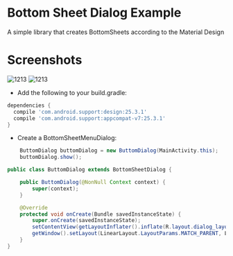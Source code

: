 # Bottom Sheet Dialog Example
A simple library that creates BottomSheets according to the Material Design

# Screenshots
![1213](https://user-images.githubusercontent.com/13564867/32759261-6ce70698-c923-11e7-9ca1-f6b3a005979f.jpg)
![1213](https://user-images.githubusercontent.com/13564867/32759277-80e03318-c923-11e7-86af-aaddeadf84e1.jpg)


- Add the following to your build.gradle:
```groovy
dependencies {
  compile 'com.android.support:design:25.3.1'
  compile 'com.android.support:appcompat-v7:25.3.1'
}
```

- Create a BottomSheetMenuDialog:
```java
    ButtomDialog buttomDialog = new ButtomDialog(MainActivity.this);
    buttomDialog.show();
```

```java
public class ButtomDialog extends BottomSheetDialog {

    public ButtomDialog(@NonNull Context context) {
        super(context);
    }

    @Override
    protected void onCreate(Bundle savedInstanceState) {
        super.onCreate(savedInstanceState);
        setContentView(getLayoutInflater().inflate(R.layout.dialog_layout, null));
        getWindow().setLayout(LinearLayout.LayoutParams.MATCH_PARENT, LinearLayout.LayoutParams.WRAP_CONTENT);
    }
}
```
